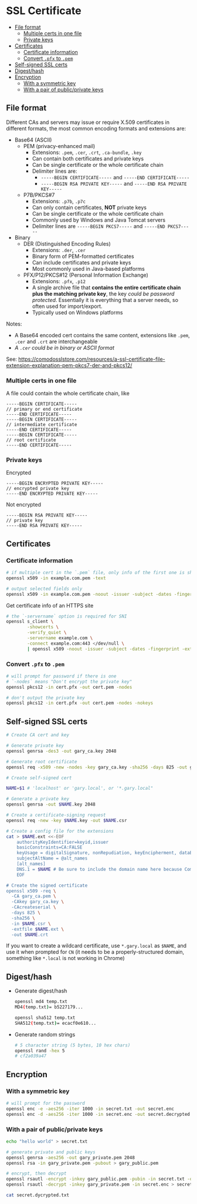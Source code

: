 # SSL Certificate

- [File format](#file-format)
  - [Multiple certs in one file](#multiple-certs-in-one-file)
  - [Private keys](#private-keys)
- [Certificates](#certificates)
  - [Certificate information](#certificate-information)
  - [Convert `.pfx` to `.pem`](#convert-pfx-to-pem)
- [Self-signed SSL certs](#self-signed-ssl-certs)
- [Digest/hash](#digesthash)
- [Encryption](#encryption)
  - [With a symmetric key](#with-a-symmetric-key)
  - [With a pair of public/private keys](#with-a-pair-of-publicprivate-keys)

## File format

Different CAs and servers may issue or require X.509 certificates in different formats, the most common encoding formats and extensions are:

- Base64 (ASCII)
  - PEM (privacy-enhanced mail)
    - Extensions: `.pem`, `.cer`, `.crt`, `.ca-bundle`, `.key`
    - Can contain both certificates and private keys
    - Can be single certificate or the whole certificate chain
    - Delimiter lines are:
      - `-----BEGIN CERTIFICATE-----` and `-----END CERTIFICATE-----`
      - `-----BEGIN RSA PRIVATE KEY-----` and `-----END RSA PRIVATE KEY-----`
  - P7B/PKCS#7
    - Extensions: `.p7b`, `.p7c`
    - Can only contain certificates, **NOT** private keys
    - Can be single certificate or the whole certificate chain
    - Commonly used by Windows and Java Tomcat servers
    - Delimiter lines are `-----BEGIN PKCS7-----` and `-----END PKCS7-----`
- Binary
  - DER (Distinguished Encoding Rules)
    - Extensions: `.der`, `.cer`
    - Binary form of PEM-formatted certificates
    - Can include certificates and private keys
    - Most commonly used in Java-based platforms
  - PFX/P12/PKCS#12 (Personal Information Exchange)
    - Extensions: `.pfx`, `.p12`
    - A single archive file that **contains the entire certificate chain plus the matching private key**, the key *could be password protected*. Essentially it is everything that a server needs, so often used for import/export.
    - Typically used on Windows platforms

Notes:

- A Base64 encoded cert contains the same content, extensions like `.pem`, `.cer` and `.crt` are interchangeable
- *A `.cer` could be in binary or ASCII format*

See: https://comodosslstore.com/resources/a-ssl-certificate-file-extension-explanation-pem-pkcs7-der-and-pkcs12/

### Multiple certs in one file

A file could contain the whole certificate chain, like

```
-----BEGIN CERTIFICATE-----
// primary or end certificate
-----END CERTIFICATE-----
-----BEGIN CERTIFICATE-----
// intermediate certificate
-----END CERTIFICATE-----
-----BEGIN CERTIFICATE-----
// root certificate
-----END CERTIFICATE-----
```

### Private keys

Encrypted

```
-----BEGIN ENCRYPTED PRIVATE KEY-----
// encrypted private key
-----END ENCRYPTED PRIVATE KEY-----
```

Not encrypted

```
-----BEGIN RSA PRIVATE KEY-----
// private key
-----END RSA PRIVATE KEY-----
```


## Certificates

### Certificate information

```sh
# if multiple cert in the `.pem` file, only info of the first one is shown
openssl x509 -in example.com.pem -text

# output selected fields only
openssl x509 -in example.com.pem -noout -issuer -subject -dates -fingerprint -ext subjectAltName
```

Get certificate info of an HTTPS site

```sh
# the `-servername` option is required for SNI
openssl s_client \
        -showcerts \
        -verify_quiet \
        -servername example.com \
        -connect example.com:443 </dev/null \
        | openssl x509 -noout -issuer -subject -dates -fingerprint -ext subjectAltName
```

### Convert `.pfx` to `.pem`

```sh
# will prompt for password if there is one
# `-nodes` means "Don't encrypt the private key"
openssl pkcs12 -in cert.pfx -out cert.pem -nodes

# don't output the private key
openssl pkcs12 -in cert.pfx -out cert.pem -nodes -nokeys
```


## Self-signed SSL certs

```sh
# Create CA cert and key

# Generate private key
openssl genrsa -des3 -out gary_ca.key 2048

# Generate root certificate
openssl req -x509 -new -nodes -key gary_ca.key -sha256 -days 825 -out gary_ca.pem
```

```sh
# Create self-signed cert

NAME=$1 # 'localhost' or 'gary.local', or '*.gary.local"

# Generate a private key
openssl genrsa -out $NAME.key 2048

# Create a certificate-signing request
openssl req -new -key $NAME.key -out $NAME.csr

# Create a config file for the extensions
cat > $NAME.ext <<-EOF
	authorityKeyIdentifier=keyid,issuer
	basicConstraints=CA:FALSE
	keyUsage = digitalSignature, nonRepudiation, keyEncipherment, dataEncipherment
	subjectAltName = @alt_names
	[alt_names]
	DNS.1 = $NAME # Be sure to include the domain name here because Common Name is not so commonly honoured by itself
	EOF

# Create the signed certificate
openssl x509 -req \
  -CA gary_ca.pem \
  -CAkey gary_ca.key \
  -CAcreateserial \
  -days 825 \
  -sha256 \
  -in $NAME.csr \
  -extfile $NAME.ext \
  -out $NAME.crt
```

If you want to create a wildcard certificate, use `*.gary.local` as `$NAME`, and use it when prompted for `CN` (it needs to be a properly-structured domain, something like `*.local` is not working in Chrome)


## Digest/hash

- Generate digest/hash

  ```sh
  openssl md4 temp.txt
  MD4(temp.txt)= b5227179...

  openssl sha512 temp.txt
  SHA512(temp.txt)= ecacf0e610...
  ```

- Generate random strings

  ```sh
  # 5 character string (5 bytes, 10 hex chars)
  openssl rand -hex 5
  # cf2a039a47
  ```


## Encryption

### With a symmetric key

```sh
# will prompt for the password
openssl enc -e -aes256 -iter 1000 -in secret.txt -out secret.enc
openssl enc -d -aes256 -iter 1000 -in secret.enc -out secret.decrypted.txt
```

### With a pair of public/private keys

```sh
echo "hello world" > secret.txt

# generate private and public keys
openssl genrsa -aes256 -out gary_private.pem 2048
openssl rsa -in gary_private.pem -pubout > gary_public.pem

# encrypt, then decrypt
openssl rsautl -encrypt -inkey gary_public.pem -pubin -in secret.txt -out secret.enc
openssl rsautl -decrypt -inkey gary_private.pem -in secret.enc > secret.dycrypted.txt

cat secret.dycrypted.txt
```
